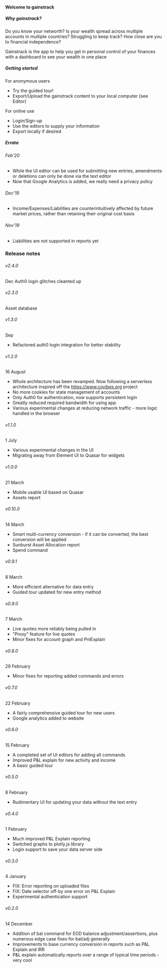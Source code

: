 #### Welcome to gainstrack
##### Why gainstrack?
Do you know your networth? Is your wealth spread across multiple accounts in multiple countries? Struggling to keep track? How close are you to financial independence?

Gainstrack is the app to help you get in personal control of your finances with a dashboard to see your wealth in one place

##### Getting started
For anonymous users
- Try the guided tour!
- Export/Upload the gainstrack content to your local computer (see Editor)

For online use
- Login/Sign-up
- Use the editors to supply your information
- Export locally if desired

##### Errata

###### Feb'20
- While the UI editor can be used for submitting new entries, amendments or deletions can only be done via the text editor
- Now that Google Analytics is added, we really need a privacy policy

###### Dec'19
- Income/Expenses/Liabilities are counterintuitively affected by future market prices, rather than retaining their original cost basis
###### Nov'19
- Liabilities are not supported in reports yet


### Release notes
###### v2.4.0
Dec
Auth0 login glitches cleanted up

###### v2.3.0
Asset database

###### v1.3.0
Sep
- Refactored auth0 login integration for better stability

###### v1.2.0
16 August
- Whole architecture has been revamped. Now following a serverless architecture inspired off the https://www.covibes.org project
- No more cookies for state management of accounts
- Only Auth0 for authentication, now supports persistent login
- Greatly reduced required bandwidth for using app
- Various experimental changes at reducing network traffic - more logic handled in the browser

###### v1.1.0
1 July
- Various experimental changes in the UI
- Migrating away from Element UI to Quasar for widgets

###### v1.0.0
21 March
- Mobile usable UI based on Quasar
- Assets report

###### v0.10.0
14 March
- Smart multi-currency conversion - if it can be converted, the best conversion will be applied
- Sunburst Asset Allocation report
- Spend command

###### v0.9.1
8 March
- More efficient alternative for data entry
- Guided tour updated for new entry method

###### v0.9.0
7 March
- Live quotes more reliably being pulled in
- "Proxy" feature for live quotes
- Minor fixes for account graph and PnlExplain

###### v0.8.0
29 February
- Minor fixes for reporting added commands and errors

###### v0.7.0
22 February
- A fairly comprehensive guided tour for new users
- Google analytics added to website

###### v0.6.0
15 February
- A completed set of UI editors for adding all commands
- Improved P&L explain for new activity and income
- A basic guided tour

###### v0.5.0
8 February
- Rudimentary UI for updating your data without the text entry

###### v0.4.0
1 February
- Much improved P&L Explain reporting
- Switched graphs to plotly.js library
- Login support to save your data server side
###### v0.3.0
4 January
- FIX: Error reporting on uploaded files
- FIX: Date selector off-by one error on P&L Explain
- Experimental authentication support
###### v0.2.0
14 December
- Addition of bal command for EOD balance adjustment/assertions, plus numerous edge case fixes for bal/adj generally
- Improvements to base currency conversion in reports such as P&L Explain and IRR
- P&L explain automatically reports over a range of typical time periods - very cool

